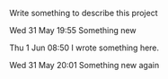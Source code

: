 Write something to describe this project

Wed 31 May 19:55
Something new

Thu 1 Jun 08:50
I wrote something here.

Wed 31 May 20:01
Something new again

